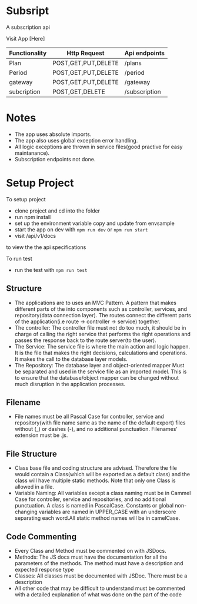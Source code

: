 # Subsript
A subscription api


Visit App [Here]

|  Functionality     |Http Request   | Api endpoints    |
|  -------------     | ------------- | ---------------- |
| Plan | POST,GET,PUT,DELETE           | /plans         |
| Period | POST,GET,PUT,DELETE           | /period      |
| gateway | POST,GET,PUT,DELETE           | /gateway      |
| subcription | POST,GET,DELETE           | /subscription      |


# Notes

- The app uses absolute imports.
- The app also uses global exception error handling.
- All logic exceptions are thrown in service files(good practive for easy maintanance).
- Subscription endpoints not done.

# Setup Project
To setup project
- clone project and cd into the folder
- run npm install
- set up the environment variable copy and update from envsample
- start the app on dev with `npm run dev` or `npm run start`
- visit /api/v1/docs

to view the the api specifications


To run test
- run the test with `npm run test`

## Structure
- The applications are to uses an MVC Pattern. A pattern that makes different parts of the into components such as controller, services, and repository(data connection layer). The routes connect the different parts of the application(i.e route -> controller -> service) together.
- The controller: The controller file must not do too much, it should be in charge of calling the right service that performs the right operations and passes the response back to the route server(to the user).
- The Service: The service file is where the main action and logic happen. It is the file that makes the right decisions, calculations and operations. It makes the call to the database layer models.
- The Repository: The database layer and object-oriented mapper Must be separated and used in the service file as an imported model. This is to ensure that the database/object mapper can be changed without much disruption in the application processes.
## Filename
- File names must be all Pascal Case for controller, service and repository(with file name same as the name of the default export) files without (_) or dashes (-), and no additional punctuation. Filenames’ extension must be .js. 
## File Structure
- Class base file and coding structure are advised. Therefore the file would contain a Class(which will be exported as a default class) and the class will have multiple static methods. Note that only one Class is allowed in a file.
- Variable Naming: All variables except a class naming must be in Cammel Case for controller, service and repositories, and no additional punctuation. A class is named in PascalCase. Constants or global non-changing variables are named in UPPER_CASE with an underscore separating each word.All static method names will be in camelCase.
## Code Commenting
- Every Class and Method must be commented on with JSDocs. 
- Methods: The JS docs must have the documentation for all the parameters of the methods. The method must have a description and expected response type
- Classes: All classes must be documented with JSDoc. There must be a description
- All other code that may be difficult to understand must be commented with a detailed explanation of what was done on the part of the code

